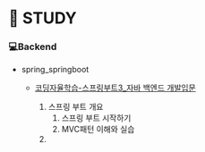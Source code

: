 # 📖 STUDY

### 💻Backend

* spring_springboot
  * [코딩자율학습-스프링부트3_자바 백엔드 개발입문](https://github.com/Kuworld/study/tree/main/springboot/%EC%BD%94%EB%94%A9%EC%9E%90%EC%9C%A8%ED%95%99%EC%8A%B5-%EC%8A%A4%ED%94%84%EB%A7%81%EB%B6%80%ED%8A%B83_%EC%9E%90%EB%B0%94%20%EB%B0%B1%EC%97%94%EB%93%9C%20%EA%B0%9C%EB%B0%9C%EC%9E%85%EB%AC%B8)

    1. 스프링 부트 개요
       1. 스프링 부트 시작하기
       2. MVC패턴 이해와 실습
    2.
